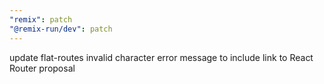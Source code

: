 ```yaml
---
"remix": patch
"@remix-run/dev": patch
---
```


update flat-routes invalid character error message to include link to React Router proposal
